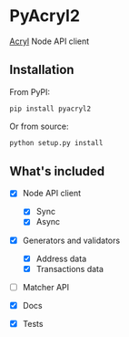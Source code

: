 # PyAcryl2

[Acryl](https://acrylplatform.com/ "Acryl Platform") Node API client

## Installation

From PyPI:

```bash
pip install pyacryl2
```

Or from source:

```bash
python setup.py install
```


## What's included

- [X] Node API client
	- [X] Sync
	- [X] Async
	
- [X] Generators and validators
	- [X] Address data
	- [X] Transactions data

- [ ] Matcher API

- [X] Docs
- [X] Tests

